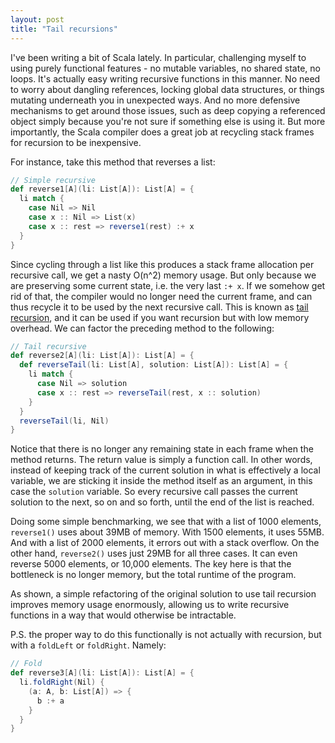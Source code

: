 ```yaml
---
layout: post
title: "Tail recursions"
---
```


I've been writing a bit of Scala lately. In particular, challenging myself to using purely functional features - no mutable variables, no shared state, no loops. It's actually easy writing recursive functions in this manner. No need to worry about dangling references, locking global data structures, or things mutating underneath you in unexpected ways. And no more defensive mechanisms to get around those issues, such as deep copying a referenced object simply because you're not sure if something else is using it. But more importantly, the Scala compiler does a great job at recycling stack frames for recursion to be inexpensive.

For instance, take this method that reverses a list:

```scala
// Simple recursive
def reverse1[A](li: List[A]): List[A] = {
  li match {
    case Nil => Nil
    case x :: Nil => List(x)
    case x :: rest => reverse1(rest) :+ x
  }
}
```

Since cycling through a list like this produces a stack frame allocation per recursive call, we get a nasty O(n^2) memory usage. But only because we are preserving some current state, i.e. the very last `:+ x`. If we somehow get rid of that, the compiler would no longer need the current frame, and can thus recycle it to be used by the next recursive call. This is known as [tail recursion](https://en.wikipedia.org/wiki/Tail_call), and it can be used if you want recursion but with low memory overhead. We can factor the preceding method to the following:

```scala
// Tail recursive
def reverse2[A](li: List[A]): List[A] = {
  def reverseTail(li: List[A], solution: List[A]): List[A] = {
    li match {
      case Nil => solution
      case x :: rest => reverseTail(rest, x :: solution)
    }
  }
  reverseTail(li, Nil)
}
```

Notice that there is no longer any remaining state in each frame when the method returns. The return value is simply a function call. In other words, instead of keeping track of the current solution in what is effectively a local variable, we are sticking it inside the method itself as an argument, in this case the `solution` variable. So every recursive call passes the current solution to the next, so on and so forth, until the end of the list is reached.

Doing some simple benchmarking, we see that with a list of 1000 elements, `reverse1()` uses about 39MB of memory. With 1500 elements, it uses 55MB. And with a list of 2000 elements, it errors out with a stack overflow. On the other hand, `reverse2()` uses just 29MB for all three cases. It can even reverse 5000 elements, or 10,000 elements. The key here is that the bottleneck is no longer memory, but the total runtime of the program.

As shown, a simple refactoring of the original solution to use tail recursion improves memory usage enormously, allowing us to write recursive functions in a way that would otherwise be intractable.

P.S. the proper way to do this functionally is not actually with recursion, but with a `foldLeft` or `foldRight`. Namely:

```scala
// Fold
def reverse3[A](li: List[A]): List[A] = {
  li.foldRight(Nil) {
    (a: A, b: List[A]) => {
      b :+ a
    }
  }
}
```
